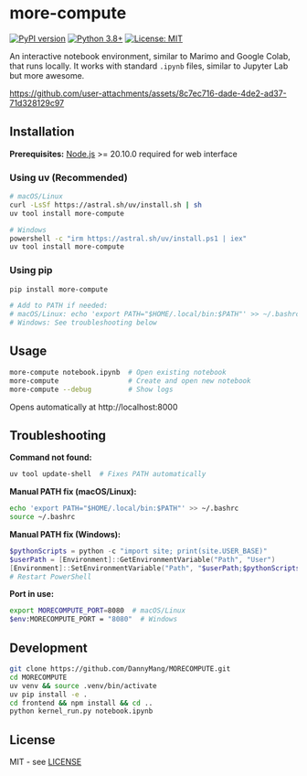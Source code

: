 # more-compute

[![PyPI version](https://badge.fury.io/py/more-compute.svg)](https://pypi.org/project/more-compute/)
[![Python 3.8+](https://img.shields.io/badge/python-3.8+-blue.svg)](https://www.python.org/downloads/)
[![License: MIT](https://img.shields.io/badge/License-MIT-yellow.svg)](LICENSE)

An interactive notebook environment, similar to Marimo and Google Colab, that runs locally. It works with standard `.ipynb` files, similar to Jupyter Lab but more awesome.




https://github.com/user-attachments/assets/8c7ec716-dade-4de2-ad37-71d328129c97




## Installation

**Prerequisites:** [Node.js](https://nodejs.org/) >= 20.10.0 required for web interface

### Using uv (Recommended)

```bash
# macOS/Linux
curl -LsSf https://astral.sh/uv/install.sh | sh
uv tool install more-compute

# Windows
powershell -c "irm https://astral.sh/uv/install.ps1 | iex"
uv tool install more-compute
```

### Using pip

```bash
pip install more-compute

# Add to PATH if needed:
# macOS/Linux: echo 'export PATH="$HOME/.local/bin:$PATH"' >> ~/.bashrc
# Windows: See troubleshooting below
```

## Usage

```bash
more-compute notebook.ipynb  # Open existing notebook
more-compute                 # Create and open new notebook
more-compute --debug         # Show logs
```

Opens automatically at http://localhost:8000

## Troubleshooting

**Command not found:**
```bash
uv tool update-shell  # Fixes PATH automatically
```

**Manual PATH fix (macOS/Linux):**
```bash
echo 'export PATH="$HOME/.local/bin:$PATH"' >> ~/.bashrc
source ~/.bashrc
```

**Manual PATH fix (Windows):**
```powershell
$pythonScripts = python -c "import site; print(site.USER_BASE)"
$userPath = [Environment]::GetEnvironmentVariable("Path", "User")
[Environment]::SetEnvironmentVariable("Path", "$userPath;$pythonScripts\Scripts", "User")
# Restart PowerShell
```

**Port in use:**
```bash
export MORECOMPUTE_PORT=8080  # macOS/Linux
$env:MORECOMPUTE_PORT = "8080"  # Windows
```

## Development

```bash
git clone https://github.com/DannyMang/MORECOMPUTE.git
cd MORECOMPUTE
uv venv && source .venv/bin/activate
uv pip install -e .
cd frontend && npm install && cd ..
python kernel_run.py notebook.ipynb
```

## License

MIT - see [LICENSE](LICENSE)
